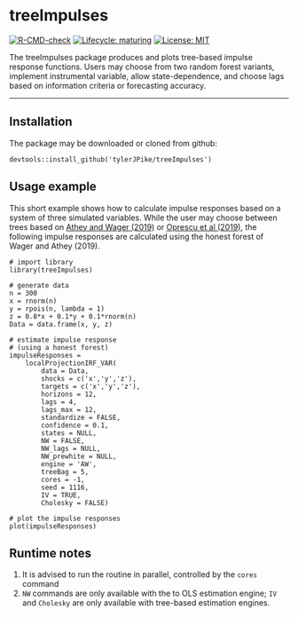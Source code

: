 
# treeImpulses

<!-- badges: start -->
[![R-CMD-check](https://github.com/r-lib/usethis/workflows/R-CMD-check/badge.svg)](https://github.com/r-lib/usethis/actions)
[![Lifecycle: maturing](https://img.shields.io/badge/lifecycle-maturing-blue.svg)](https://www.tidyverse.org/lifecycle/#maturing)
[![License: MIT](https://img.shields.io/badge/License-MIT-yellow.svg)](https://opensource.org/licenses/MIT)
<!-- badges: end -->


The treeImpulses package produces and plots tree-based impulse response functions. 
Users may choose from two random forest variants, implement instrumental variable, allow state-dependence, and choose lags based on information criteria or forecasting accuracy. 

---

## Installation
The package may be downloaded or cloned from github:  

    devtools::install_github('tylerJPike/treeImpulses')

## Usage example 
This short example shows how to calculate impulse responses based on a system of three simulated variables. While the user may choose between trees based on [Athey and Wager (2019)](https://arxiv.org/abs/1510.04342) or [Oprescu et al (2019)](http://proceedings.mlr.press/v97/oprescu19a.html), the following impulse responses are calculated using the honest forest of Wager and Athey (2019).

    # import library
    library(treeImpulses)

    # generate data
    n = 300
    x = rnorm(n)
    y = rpois(n, lambda = 1)
    z = 0.8*x + 0.1*y + 0.1*rnorm(n)
    Data = data.frame(x, y, z)

    # estimate impulse response  
    # (using a honest forest)
    impulseResponses = 
        localProjectionIRF_VAR(
            data = Data,                 
            shocks = c('x','y','z'),                
            targets = c('x','y','z'),
            horizons = 12,
            lags = 4,
            lags_max = 12,
            standardize = FALSE,       
            confidence = 0.1,          
            states = NULL,             
            NW = FALSE,                
            NW_lags = NULL,            
            NW_prewhite = NULL,        
            engine = 'AW',              
            treeBag = 5,               
            cores = -1,                
            seed = 1116,               
            IV = TRUE,                 
            Cholesky = FALSE)

    # plot the impulse responses
    plot(impulseResponses)

## Runtime notes
1. It is advised to run the routine in parallel, controlled by the `cores` command
2. `NW` commands are only available with the to OLS estimation engine; `IV` and `Cholesky` are only available with tree-based estimation engines. 
